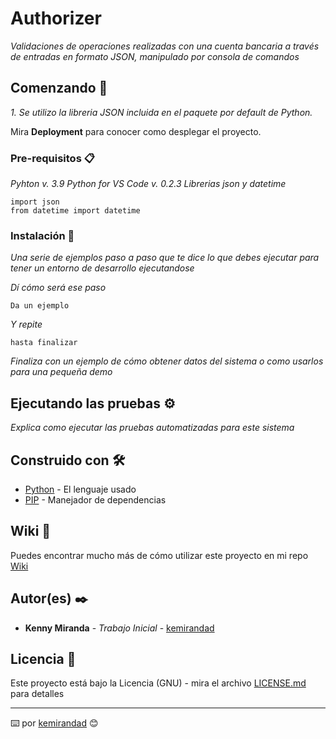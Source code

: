 # Authorizer

_Validaciones de operaciones realizadas con una cuenta bancaria a través de entradas en formato JSON, manipulado por consola de comandos_

## Comenzando 🚀

_1. Se utilizo la libreria JSON incluida en el paquete por default de Python._

Mira **Deployment** para conocer como desplegar el proyecto.


### Pre-requisitos 📋

_Pyhton v. 3.9_
_Python for VS Code v. 0.2.3_
_Librerias json y datetime_

```
import json
from datetime import datetime
```

### Instalación 🔧

_Una serie de ejemplos paso a paso que te dice lo que debes ejecutar para tener un entorno de desarrollo ejecutandose_

_Dí cómo será ese paso_

```
Da un ejemplo
```

_Y repite_

```
hasta finalizar
```

_Finaliza con un ejemplo de cómo obtener datos del sistema o como usarlos para una pequeña demo_

## Ejecutando las pruebas ⚙️

_Explica como ejecutar las pruebas automatizadas para este sistema_


## Construido con 🛠️

* [Python](https://www.python.org/doc/) - El lenguaje usado
* [PIP](https://pypi.org/project/pip/) - Manejador de dependencias


## Wiki 📖

Puedes encontrar mucho más de cómo utilizar este proyecto en mi repo [Wiki](https://github.com/kemirandad/Authorizer)

## Autor(es) ✒️

* **Kenny Miranda** - *Trabajo Inicial* - [kemirandad](https://github.com/kemirandad)


## Licencia 📄

Este proyecto está bajo la Licencia (GNU) - mira el archivo [LICENSE.md](LICENSE.md) para detalles

---
⌨️ por [kemirandad](https://github.com/kemirandad) 😊